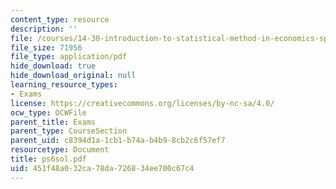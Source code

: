 ```yaml
---
content_type: resource
description: ''
file: /courses/14-30-introduction-to-statistical-method-in-economics-spring-2006/451f48a032ca78da726834ee700c67c4_ps6sol.pdf
file_size: 71956
file_type: application/pdf
hide_download: true
hide_download_original: null
learning_resource_types:
- Exams
license: https://creativecommons.org/licenses/by-nc-sa/4.0/
ocw_type: OCWFile
parent_title: Exams
parent_type: CourseSection
parent_uid: c8394d1a-1cb1-b74a-b4b9-8cb2c6f57ef7
resourcetype: Document
title: ps6sol.pdf
uid: 451f48a0-32ca-78da-7268-34ee700c67c4
---
```

